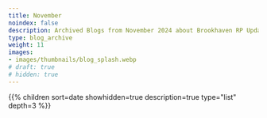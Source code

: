 ```yaml
---
title: November
noindex: false
description: Archived Blogs from November 2024 about Brookhaven RP Updates, exciting news, and new findings
type: blog_archive
weight: 11
images:
- images/thumbnails/blog_splash.webp
# draft: true
# hidden: true
---
```




{{% children sort=date showhidden=true description=true type="list" depth=3 %}}
